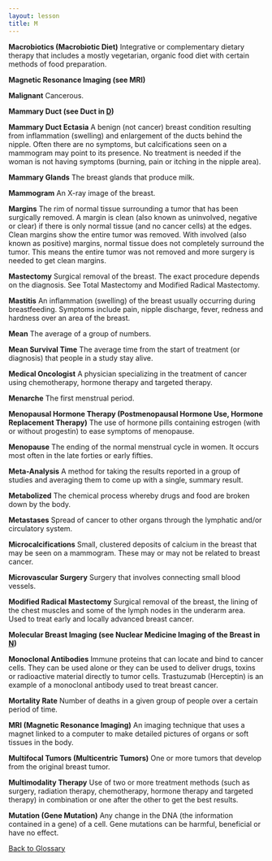```yaml
---
layout: lesson
title: M
---
```


<a name="top"></a>

**Macrobiotics (Macrobiotic Diet)** 
Integrative or complementary dietary therapy that includes a mostly vegetarian, organic food diet with certain methods of food preparation.

**Magnetic Resonance Imaging (see MRI)**  

**Malignant** 
Cancerous.

**Mammary Duct (see Duct in [D](/{{page.root}}/myhthelperEduContent/D/index.html))** 

**Mammary Duct Ectasia** 
A benign (not cancer) breast condition resulting from inflammation (swelling) and enlargement of the ducts behind the nipple. Often there are no symptoms, but calcifications seen on a mammogram may point to its presence. No treatment is needed if the woman is not having symptoms (burning, pain or itching in the nipple area).

**Mammary Glands** 
The breast glands that produce milk.

**Mammogram** 
An X-ray image of the breast.

**Margins** 
The rim of normal tissue surrounding a tumor that has been surgically removed. A margin is clean (also known as uninvolved, negative or clear) if there is only normal tissue (and no cancer cells) at the edges. Clean margins show the entire tumor was removed. With involved (also known as positive) margins, normal tissue does not completely surround the tumor. This means the entire tumor was not removed and more surgery is needed to get clean margins.
 
**Mastectomy** 
Surgical removal of the breast. The exact procedure depends on the diagnosis. See Total Mastectomy and Modified Radical Mastectomy.

**Mastitis** 
An inflammation (swelling) of the breast usually occurring during breastfeeding. Symptoms include pain, nipple discharge, fever, redness and hardness over an area of the breast.

**Mean** 
The average of a group of numbers.

**Mean Survival Time** 
The average time from the start of treatment (or diagnosis) that people in a study stay alive.

**Medical Oncologist** 
A physician specializing in the treatment of cancer using chemotherapy, hormone therapy and targeted therapy.

**Menarche** 
The first menstrual period.

**Menopausal Hormone Therapy (Postmenopausal Hormone Use, Hormone Replacement Therapy)** 
The use of hormone pills containing estrogen (with or without progestin) to ease symptoms of menopause.

**Menopause** 
The ending of the normal menstrual cycle in women. It occurs most often in the late forties or early fifties.

**Meta-Analysis** 
A method for taking the results reported in a group of studies and averaging them to come up with a single, summary result.
 
**Metabolized** 
The chemical process whereby drugs and food are broken down by the body.

**Metastases** 
Spread of cancer to other organs through the lymphatic and/or circulatory system.

**Microcalcifications** 
Small, clustered deposits of calcium in the breast that may be seen on a mammogram. These may or may not be related to breast cancer.

**Microvascular Surgery** 
Surgery that involves connecting small blood vessels.

**Modified Radical Mastectomy** 
Surgical removal of the breast, the lining of the chest muscles and some of the lymph nodes in the underarm area. Used to treat early and locally advanced breast cancer.

**Molecular Breast Imaging (see Nuclear Medicine Imaging of the Breast in [N](/{{page.root}}/myhthelperEduContent/N/index.html))**  

**Monoclonal Antibodies** 
Immune proteins that can locate and bind to cancer cells. They can be used alone
or they can be used to deliver drugs, toxins or radioactive material directly to tumor cells. Trastuzumab (Herceptin) is an example of a monoclonal antibody used to treat breast cancer.

**Mortality Rate** 
Number of deaths in a given group of people over a certain period of time.

**MRI (Magnetic Resonance Imaging)** 
An imaging technique that uses a magnet linked to a computer to make detailed pictures of organs or soft tissues in the body.

**Multifocal Tumors (Multicentric  Tumors)** 
One or more tumors that develop from the original breast tumor.

**Multimodality Therapy** 
Use of two or more treatment methods (such as surgery, radiation therapy, chemotherapy, hormone therapy and targeted therapy) in combination or one after the other to get the best results.

**Mutation (Gene Mutation)** 
Any change in the DNA (the information contained in a gene) of a cell. Gene mutations can be harmful, beneficial or have no effect.

<!--a href="#top">Back to top of page</a-->
<a href="https://scnslabutsa.github.io/myhthelperEduContent/Glossary/index.html">Back to Glossary</a>
